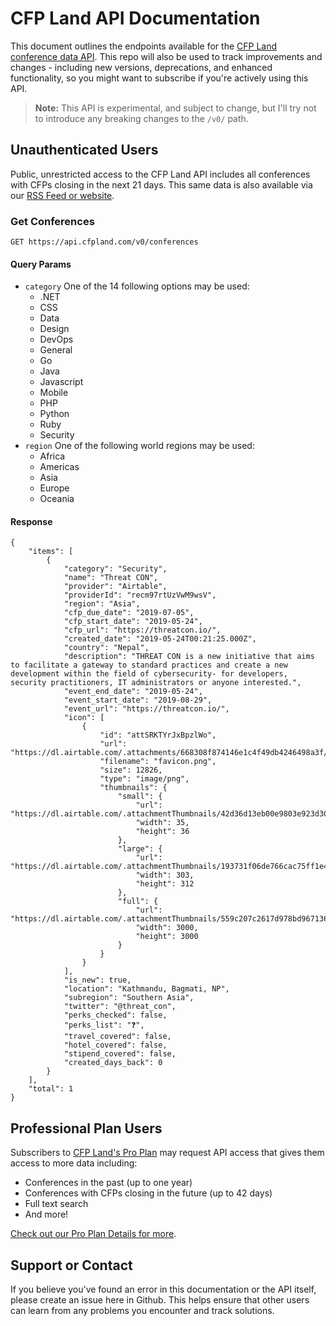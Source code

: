 # CFP Land API Documentation

This document outlines the endpoints available for the [CFP Land conference data API](https://www.cfpland.com/). This repo will also be used to track improvements and changes - including new versions, deprecations, and enhanced functionality, so you might want to subscribe if you're actively using this API.

> **Note:** This API is experimental, and subject to change, but I'll try not to introduce any breaking changes to the `/v0/` path.

## Unauthenticated Users

Public, unrestricted access to the CFP Land API includes all conferences with CFPs closing in the next 21 days. This same data is also available via our [RSS Feed or website](https://www.cfpland.com/conferences/).

### Get Conferences

```
GET https://api.cfpland.com/v0/conferences
```

#### Query Params
- `category` One of the 14 following options may be used:
  - .NET
  - CSS
  - Data
  - Design
  - DevOps
  - General
  - Go
  - Java
  - Javascript
  - Mobile
  - PHP
  - Python
  - Ruby
  - Security
- `region` One of the following world regions may be used:
  - Africa
  - Americas
  - Asia
  - Europe
  - Oceania

#### Response

```
{
    "items": [
        {
            "category": "Security",
            "name": "Threat CON",
            "provider": "Airtable",
            "providerId": "recm97rtUzVwM9wsV",
            "region": "Asia",
            "cfp_due_date": "2019-07-05",
            "cfp_start_date": "2019-05-24",
            "cfp_url": "https://threatcon.io/",
            "created_date": "2019-05-24T00:21:25.000Z",
            "country": "Nepal",
            "description": "THREAT CON is a new initiative that aims to facilitate a gateway to standard practices and create a new development within the field of cybersecurity- for developers, security practitioners, IT administrators or anyone interested.",
            "event_end_date": "2019-05-24",
            "event_start_date": "2019-08-29",
            "event_url": "https://threatcon.io/",
            "icon": [
                {
                    "id": "attSRKTYrJxBpzlWo",
                    "url": "https://dl.airtable.com/.attachments/668308f874146e1c4f49db4246498a3f/10ebc5a8/favicon.png",
                    "filename": "favicon.png",
                    "size": 12826,
                    "type": "image/png",
                    "thumbnails": {
                        "small": {
                            "url": "https://dl.airtable.com/.attachmentThumbnails/42d36d13eb00e9803e923d3063ed053f/f7e763e0",
                            "width": 35,
                            "height": 36
                        },
                        "large": {
                            "url": "https://dl.airtable.com/.attachmentThumbnails/193731f06de766cac75ff1e4ff59e57e/c2b6bf4c",
                            "width": 303,
                            "height": 312
                        },
                        "full": {
                            "url": "https://dl.airtable.com/.attachmentThumbnails/559c207c2617d978bd9671369462c9e7/2a6f2a18",
                            "width": 3000,
                            "height": 3000
                        }
                    }
                }
            ],
            "is_new": true,
            "location": "Kathmandu, Bagmati, NP",
            "subregion": "Southern Asia",
            "twitter": "@threat_con",
            "perks_checked": false,
            "perks_list": "❓",
            "travel_covered": false,
            "hotel_covered": false,
            "stipend_covered": false,
            "created_days_back": 0
        }
    ],
    "total": 1
}
```

## Professional Plan Users

Subscribers to [CFP Land's Pro Plan](https://pro.cfpland.com/) may request API access that gives them access to more data including:

- Conferences in the past (up to one year)
- Conferences with CFPs closing in the future (up to 42 days)
- Full text search
- And more!

[Check out our Pro Plan Details for more](https://pro.cfpland.com/).

## Support or Contact

If you believe you've found an error in this documentation or the API itself, please create an issue here in Github. This helps ensure that other users can learn from any problems you encounter and track solutions.

